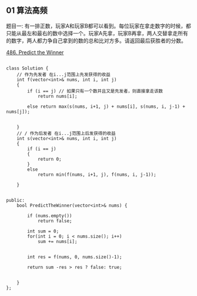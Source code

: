 ## 01 算法高频

题目一: 有一排正数，玩家A和玩家B都可以看到。每位玩家在拿走数字的时候，都只能从最左和最右的数中选择一个。玩家A先拿，玩家B再拿，两人交替拿走所有的数字，两人都力争自己拿到的数的总和比对方多。请返回最后获胜者的分数。

[486. Predict the Winner](https://leetcode.com/problems/predict-the-winner/)

```

class Solution {
    // 作为先发者 在i...j范围上先发获得的收益
    int f(vector<int>& nums, int i, int j)
    {
        if (i == j) // 如果只有一个数并且又是先发者，则直接拿走该数
            return nums[i];
        
        else return max(s(nums, i+1, j) + nums[i], s(nums, i, j-1) + nums[j]);
        
        
    }
    // / 作为后发者 在i...j范围上后发获得的收益
    int s(vector<int>& nums, int i, int j)
    {
        if (i == j)
        {
            return 0;
        }
        else
            return min(f(nums, i+1, j), f(nums, i, j-1));
        
    }
    
    
public:
    bool PredictTheWinner(vector<int>& nums) {
        
        if (nums.empty())
            return false;
        
        int sum = 0;
        for(int i = 0; i < nums.size(); i++)
            sum += nums[i];
        
        
        int res = f(nums, 0, nums.size()-1);
        
        return sum -res > res ? false: true;
        
        
    }
};
```
